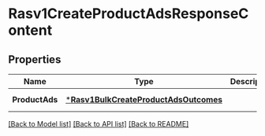# Rasv1CreateProductAdsResponseContent

## Properties
Name | Type | Description | Notes
------------ | ------------- | ------------- | -------------
**ProductAds** | [***Rasv1BulkCreateProductAdsOutcomes**](RASv1BulkCreateProductAdsOutcomes.md) |  | [default to null]

[[Back to Model list]](../README.md#documentation-for-models) [[Back to API list]](../README.md#documentation-for-api-endpoints) [[Back to README]](../README.md)

